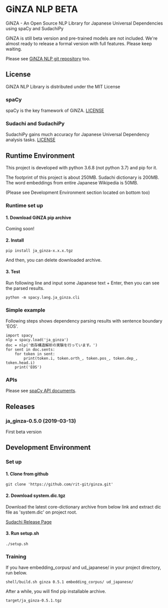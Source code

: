 # GiNZA NLP BETA
GiNZA - An Open Source NLP Library for Japanese Universal Dependencies using spaCy and SudachiPy

GiNZA is still beta version and pre-trained models are not included. We're almost ready to release a formal version with full features. Please keep waiting.

Please see [GiNZA NLP git repository](https://github.com/rit-git/ginza.git) too.

## License
GiNZA NLP Library is distributed under the MIT License

### spaCy
spaCy is the key framework of GiNZA.
[LICENSE](https://github.com/explosion/spaCy/blob/master/LICENSE)

### Sudachi and SudachiPy
SudachiPy gains much accuracy for Japanese Universal Dependency analysis tasks.
[LICENSE](https://github.com/WorksApplications/Sudachi/blob/develop/LICENSE-2.0.txt)

## Runtime Environment
This project is developed with python 3.6.8 (not python 3.7) and pip for it.

The footprint of this project is about 250MB.
Sudachi dictionary is 200MB.
The word embeddings from entire Japanese Wikipedia is 50MB.

(Please see Development Environment section located on bottom too)
### Runtime set up
#### 1. Download GiNZA pip archive
Coming soon!
#### 2. Install
```
pip install ja_ginza-x.x.x.tgz
```
And then, you can delete downloaded archive.
#### 3. Test
Run following line and input some Japanese text + Enter, then you can see the parsed results.
```
python -m spacy.lang.ja_ginza.cli
```
### Simple example
Following steps shows dependency parsing results with sentence boundary 'EOS'.
```
import spacy
nlp = spacy.load('ja_ginza')
doc = nlp('依存構造解析の実験を行っています。')
for sent in doc.sents:
    for token in sent:
        print(token.i, token.orth_, token.pos_, token.dep_, token.head.i)
    print('EOS')
```
### APIs
Please see [spaCy API documents](https://spacy.io/api/).
## Releases
### ja_ginza-0.5.0 (2019-03-13)
First beta version

## Development Environment
### Set up
#### 1. Clone from github
```
git clone 'https://github.com/rit-git/ginza.git'
```
#### 2. Download system.dic.tgz
Download the latest core-dictionary archive from below link and extract dic file as 'system.dic' on project root.

[Sudachi Release Page](https://github.com/WorksApplications/Sudachi/releases/)
#### 3. Run setup.sh
```
./setup.sh
```
### Training
If you have embedding_corpus/ and ud_japanese/ in your project directory, run below.
```
shell/build.sh ginza 0.5.1 embedding_corpus/ ud_japanese/
```
After a while, you will find pip installable archive.
```
target/ja_ginza-0.5.1.tgz
```
